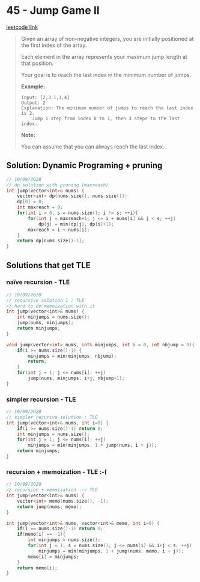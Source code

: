 # 45 - Jump Game II

[leetcode link](https://leetcode.com/problems/jump-game-ii/)

> Given an array of non-negative integers, you are initially positioned at the first index of the array.
>
> Each element in the array represents your maximum jump length at that position.
>
> Your goal is to reach the last index in the minimum number of jumps.
>
> **Example:**
>
> ```
> Input: [2,3,1,1,4]
> Output: 2
> Explanation: The minimum number of jumps to reach the last index is 2.
>     Jump 1 step from index 0 to 1, then 3 steps to the last index.
> ```
>
> **Note:**
>
> You can assume that you can always reach the last index.

## Solution: Dynamic Programing  + pruning

```cpp
// 10/09/2020
// dp solution with pruning (maxreach)
int jump(vector<int>& nums) {
    vector<int> dp(nums.size(), nums.size());
    dp[0] = 0;
    int maxreach = 0;
    for(int i = 0, s = nums.size(); i != s; ++i){
        for(int j = maxreach+1; j <= i + nums[i] && j < s; ++j)
            dp[j] = min(dp[j], dp[i]+1);
        maxreach = i + nums[i];
    }
    return dp[nums.size()-1];
}
```

## Solutions that get TLE

### naïve recursion - TLE

```cpp
// 10/09/2020
// recursive solution 1 : TLE
// hard to do memoization with it
int jump(vector<int>& nums) {
    int minjumps = nums.size();
    jump(nums, minjumps);
    return minjumps;
}

void jump(vector<int> nums, int& minjumps, int i = 0, int nbjump = 0){
    if(i >= nums.size()-1) {
        minjumps = min(minjumps, nbjump);
        return;
    }
    for(int j = 1; j <= nums[i]; ++j)
        jump(nums, minjumps, i+j, nbjump+1);
}
```
### simpler recursion - TLE

```cpp
// 10/09/2020
// simpler recurive solution : TLE
int jump(vector<int>& nums, int i=0) {
    if(i >= nums.size()-1) return 0;
    int minjumps = nums.size();
    for(int j = 1; j <= nums[i]; ++j)
        minjumps = min(minjumps, 1 + jump(nums, i + j));
    return minjumps;
}
```
### recursion + memoization - TLE :-(

```cpp
// 10/09/2020
// recursion + memoization --> TLE
int jump(vector<int>& nums) {
    vector<int> memo(nums.size(), -1);
    return jump(nums, memo);
}

int jump(vector<int>& nums, vector<int>& memo, int i=0) {
    if(i == nums.size()-1) return 0;
    if(memo[i] == -1){
        int minjumps = nums.size();
        for(int j = 1, s = nums.size(); j <= nums[i] && i+j < s; ++j)
            minjumps = min(minjumps, 1 + jump(nums, memo, i + j));
        memo[i] = minjumps;
    }
    return memo[i];
}
```
